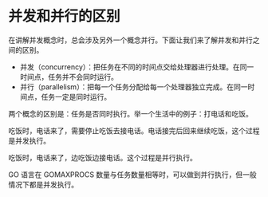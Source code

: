 # 并发和并行的区别

在讲解并发概念时，总会涉及另外一个概念并行。下面让我们来了解并发和并行之间的区别。

*   并发（concurrency）：把任务在不同的时间点交给处理器进行处理。在同一时间点，任务并不会同时运行。
*   并行（parallelism）：把每一个任务分配给每一个处理器独立完成。在同一时间点，任务一定是同时运行。

两个概念的区别是：任务是否同时执行。举一个生活中的例子：打电话和吃饭。

吃饭时，电话来了，需要停止吃饭去接电话。电话接完后回来继续吃饭，这个过程是并发执行。

吃饭时，电话来了，边吃饭边接电话。这个过程是并行执行。

GO 语言在 GOMAXPROCS 数量与任务数量相等时，可以做到并行执行，但一般情况下都是并发执行。